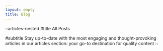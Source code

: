 ```yaml
---
layout: empty
title: Blog
---
```


::articles-nested
#title
All Posts

#subtitle
Stay up-to-date with the most engaging and thought-provoking articles in our articles section: your go-to destination for quality content
::